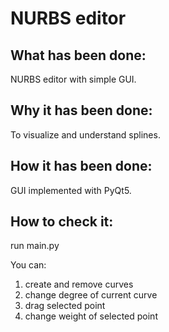 # NURBS editor

## What has been done:
NURBS editor with simple GUI.

## Why it has been done:
To visualize and understand splines.

## How it has been done:
GUI implemented with PyQt5.

## How to check it:
run main.py

You can:
1. create and remove curves
2. change degree of current curve
3. drag selected point 
4. change weight of selected point
